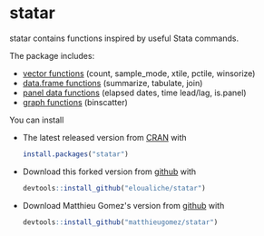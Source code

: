 statar
======

statar contains functions inspired by useful Stata commands.

The package includes:
- [vector functions](vignettes/vector.Rmd) (count, sample_mode, xtile, pctile, winsorize)
- [data.frame functions](vignettes/data-frames.Rmd) (summarize, tabulate, join)
- [panel data functions](vignettes/panel-data.Rmd) (elapsed dates, time lead/lag, is.panel)
- [graph functions](vignettes/graph.Rmd) (binscatter)

You can install 

- The latest released version from [CRAN](http://cran.r-project.org/web/packages/statar/index.html) with

	```R
	install.packages("statar")
	```
	
- Download this forked version from [github](https://github.com/eloualiche/statar) with
	 ```R
	devtools::install_github("eloualiche/statar")
	```

-  Download Matthieu Gomez's version from [github](https://github.com/matthieugomez/statar) with

	```R
	devtools::install_github("matthieugomez/statar")
	```

